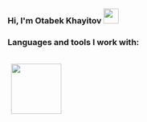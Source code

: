 ### Hi, I'm Otabek Khayitov <img src="https://media1.giphy.com/media/vBFu7SXMkxLcVmmhvS/giphy.gif?cid=ecf05e47r8tlanf2jx1et68dzq7f0s4c3d21kov92whpagv5&ep=v1_stickers_search&rid=giphy.gif&ct=s" width="30px"/> 
### Languages and tools I work with:
<br/>
<code> <img src="https://t4.ftcdn.net/jpg/03/58/42/75/360_F_358427509_EFpw8u9515zgHy6cPHsOJaCz3ueNts5y.jpg" width="100pxpx"> <code/>
